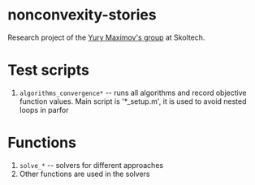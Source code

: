 # nonconvexity-stories
Research project of the [Yury Maximov's group](http://faculty.skoltech.ru/people/yurymaximov) at Skoltech.

# Test scripts
1. `algorithms_convergence*` -- runs all algorithms and record objective function values. Main script is '*_setup.m', it is used to avoid nested loops in parfor
# Functions
1. `solve_*` -- solvers for different approaches
2. Other functions are used in the solvers
